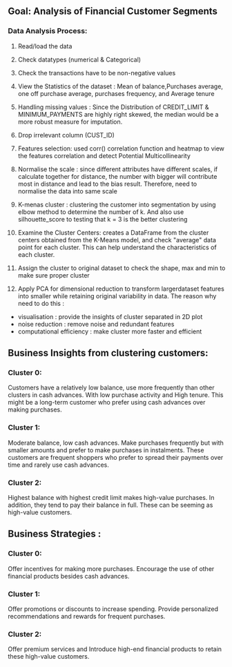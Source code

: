 ## Goal: Analysis of Financial Customer Segments 

### Data Analysis Process:
1. Read/load the data

2. Check datatypes (numerical & Categorical)

3. Check the transactions have to be non-negative values

4. View the Statistics of the dataset : Mean of balance,Purchases average, one off purchase average, purchases frequency, and Average tenure

5. Handling missing values : Since the Distribution of CREDIT_LIMIT & MINIMUM_PAYMENTS are highly right skewed, the median would be a more robust measure for imputation.

6. Drop irrelevant column (CUST_ID)

7. Features selection: used corr() correlation function and heatmap to view the features correlation and detect Potential Multicollinearity

8. Normalise the scale : since different attributes have different scales, if calculate together for distance, the number with bigger will contribute most in distance and lead to the bias result. Therefore, need to normalise the data into same scale

9. K-menas cluster : clustering the customer into segmentation by using elbow method to determine the number of k. And also use silhouette_score to testing that k = 3 is the better clustering

10. Examine the Cluster Centers: creates a DataFrame from the cluster centers obtained from the K-Means model, and check "average" data point for each cluster. This can help understand the characteristics of each cluster.

11. Assign the cluster to original dataset to check the shape, max and min to make sure proper cluster

12. Apply PCA for dimensional reduction to transform largerdataset features into smaller while retaining original variability in data. The reason why need to do this :

  - visualisation : provide the insights of cluster separated in 2D plot
  - noise reduction : remove noise and redundant features
  - computational efficiency : make cluster more faster and efficient

## Business Insights from clustering customers:
### Cluster 0:
Customers have a relatively low balance, use more frequently than other clusters in cash advances. With low purchase activity and High tenure. This might be a long-term customer who prefer using cash advances over making purchases.

### Cluster 1: 
Moderate balance, low cash advances. Make purchases frequently but with smaller amounts and prefer to make purchases in instalments. These customers are frequent shoppers who prefer to spread their payments over time and rarely use cash advances.

### Cluster 2: 
Highest balance with highest credit limit makes high-value purchases. In addition, they tend to pay their balance in full. These can be seeming as high-value customers.

## Business Strategies :
### Cluster 0: 
Offer incentives for making more purchases. Encourage the use of other financial products besides cash advances.

### Cluster 1: 
Offer promotions or discounts to increase spending. Provide personalized recommendations and rewards for frequent purchases.

### Cluster 2: 
Offer premium services and Introduce high-end financial products to retain these high-value customers.
